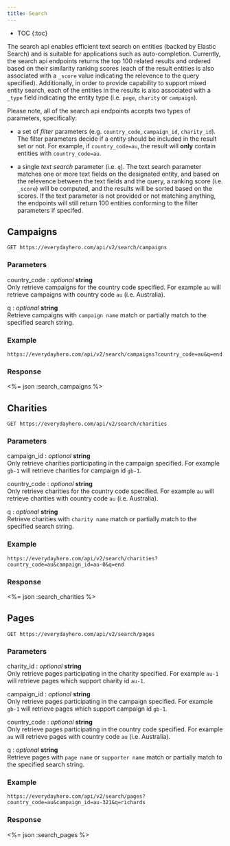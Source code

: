 ```yaml
---
title: Search
---
```


* TOC
{:toc}

The search api enables efficient text search on entities (backed by Elastic Search) and is suitable for applications such as auto-completion. Currently, the search api endpoints returns the top 100 related results and ordered based on their similarity ranking scores (each of the result entities is also associated with a `_score` value indicating the relevence to the query specified). Additionally, in order to provide capability to support mixed entity search, each of the entities in the results is also associated with a `_type` field indicating the entity type (i.e. `page`, `charity` or `campaign`).

Please note, all of the search api endpoints accepts two types of parameters, specifically:

* a set of *filter* parameters (e.g. `country_code`, `campaign_id`, `charity_id`). The filter parameters decide if a entity should be included in the result set or not. For example, if `country_code=au`, the result will **only** contain entities with `country_code=au`.

* a single *text search* parameter (i.e. `q`). The text search parameter matches one or more text fields on the designated entity, and based on the relevence between the text fields and the query, a ranking score (i.e. `_score`) will be computed, and the results will be sorted based on the scores. If the text parameter is not provided or not matching anything, the endpoints will still return 100 entities conforming to the filter parameters if specifed.


## Campaigns

    GET https://everydayhero.com/api/v2/search/campaigns

### Parameters

country_code : _optional_ **string**<br/>
Only retrieve campaigns for the country code specified. For example `au`
will retrieve campaigns with country code `au` (i.e. Australia).

q : _optional_ **string**<br/>
Retrieve campaigns with `campaign name` match or partially match to the specified search string.

### Example

    https://everydayhero.com/api/v2/search/campaigns?country_code=au&q=end

### Response

<%= json :search_campaigns %>

## Charities

    GET https://everydayhero.com/api/v2/search/charities

### Parameters

campaign_id : _optional_ **string**<br/>
Only retrieve charities participating in the campaign specified. For example `gb-1`
will retrieve charities for campaign id `gb-1`.

country_code : _optional_ **string**<br/>
Only retrieve charities for the country code specified. For example `au`
will retrieve charities with country code `au` (i.e. Australia).

q : _optional_ **string**<br/>
Retrieve charities with `charity name` match or partially match to the specified search string.

### Example

    https://everydayhero.com/api/v2/search/charities?country_code=au&campaign_id=au-0&q=end

### Response

<%= json :search_charities %>

## Pages

    GET https://everydayhero.com/api/v2/search/pages

### Parameters

charity_id : _optional_ **string**<br/>
Only retrieve pages participating in the charity specified. For example `au-1`
will retrieve pages which support charity id `au-1`.

campaign_id : _optional_ **string**<br/>
Only retrieve pages participating in the campaign specified. For example `gb-1`
will retrieve pages which support campaign id `gb-1`.

country_code : _optional_ **string**<br/>
Only retrieve pages participating in the country code specified. For example `au`
will retrieve pages with country code `au` (i.e. Australia).

q : _optional_ **string**<br/>
Retrieve pages with `page name` or `supporter name` match or partially match to the specified search string.

### Example

    https://everydayhero.com/api/v2/search/pages?country_code=au&campaign_id=au-321&q=richards

### Response

<%= json :search_pages %>

